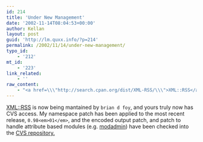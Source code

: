 ```yaml
---
id: 214
title: 'Under New Management'
date: '2002-11-14T08:04:53+00:00'
author: Kellan
layout: post
guid: 'http://lm.quxx.info/?p=214'
permalink: /2002/11/14/under-new-management/
typo_id:
    - '212'
mt_id:
    - '223'
link_related:
    - ''
raw_content:
    - "<a href=\\\"http://search.cpan.org/dist/XML-RSS/\\\">XML::RSS</a> is now being mantained by <code>brian d foy</code>, and yours truly now has CVS access.  My namespace patch has been applied to the most recent release, <code>0.98_01</code>, and the encoded output patch, and patch to handle attribute based modules (e.g. \r\n<a href=\\\"http://www.purl.org/rss/1.0/modules/admin/\\\">mod_admin</a>)  have been checked into the \r\n<a href=\\\"http://sourceforge.net/cvs/?group_id=66921\\\">CVS repository.</a>"
---
```


[XML::RSS](http://search.cpan.org/dist/XML-RSS/) is now being mantained by `brian d foy`, and yours truly now has CVS access. My namespace patch has been applied to the most recent release, `0.98<em>01</em>`, and the encoded output patch, and patch to handle attribute based modules (e.g. [modadmin](http://www.purl.org/rss/1.0/modules/admin/)) have been checked into the [CVS repository.](http://sourceforge.net/cvs/?group_id=66921)